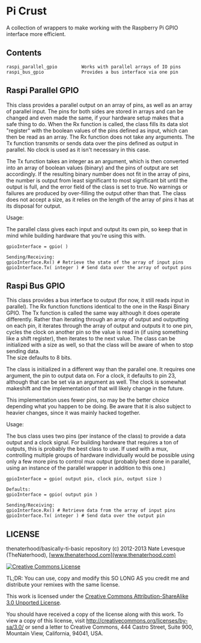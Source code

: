 Pi Crust
===============
A collection of wrappers to make working with the Raspberry Pi GPIO
interface more efficient.

Contents
---------------
	raspi_parallel_gpio			Works with parallel arrays of IO pins
	raspi_bus_gpio				Provides a bus interface via one pin
	
Raspi Parallel GPIO
---------------
This class provides a parallel output on an array of pins, as well as 
an array of parallel input.  The pins for both sides are stored in 
arrays and can be changed and even made the same, if your hardware 
setup makes that a safe thing to do.  When the Rx function is called, 
the class fills its data slot "register" with the boolean values of 
the pins defined as input, which can then be read as an array.  The Rx 
function does not take any arguments.  The Tx function transmits or sends 
data over the pins defined as output in parallel.  No clock is used 
as it isn't necessary in this case.

The Tx function takes an integer as an argument, which is then converted 
into an array of boolean values (binary) and the pins of output are set 
accordingly.  If the resulting binary number does not fit in the array 
of pins, the number is output from least significant to most significant 
bit until the output is full, and the error field of the class is set 
to true.  No warnings or failures are produced by over-filling the output 
other than that.  The class does not accept a size, as it relies on the 
length of the array of pins it has at its disposal for output.

Usage:

The parallel class gives each input and output its own pin, so keep 
that in mind while building hardware that you're using this with.

	gpioInterface = gpio( )
	
	Sending/Receiving:
	gpioInterface.Rx() # Retrieve the state of the array of input pins
	gpioInterface.Tx( integer ) # Send data over the array of output pins


Raspi Bus GPIO
---------------
This class provides a bus interface to output (for now, it still reads 
input in parallel).  The Rx function functions identical to the one 
in the Raspi Binary GPIO.  The Tx function is called the same way although 
it does operate differently.  Rather than iterating through an array 
of output and outputting on each pin, it iterates through the array of 
output and outputs it to one pin, cycles the clock on another pin so 
the value is read in (if using something like a shift register), then 
iterates to the next value.  The class can be initialized with a size 
as well, so that the class will be aware of when to stop sending data.  
The size defaults to 8 bits.

The class is initialized in a different way than the parallel one.  It
requires one argument, the pin to output data on.  For a clock, it defaults
to pin 23, although that can be set via an argument as well.  The clock
is somewhat makeshift and the implementation of that will likely change in 
the future.

This implementation uses fewer pins, so may be the better choice depending 
what you happen to be doing.  Be aware that it is also subject to heavier 
changes, since it was mainly hacked together.

Usage:

The bus class uses two pins (per instance of the class) to provide a data 
output and a clock signal.  For building hardware that requires a ton of 
outputs, this is probably the best class to use.  If used with a mux, 
controlling multiple groups of hardware individually would be possible 
using only a few more pins to control mux output (probably best done 
in parallel, using an instance of the parallel wrapper in addition to this 
one.)

	gpioInterface = gpio( output pin, clock pin, output size )
	
	Defaults:
	gpioInterface = gpio( output pin )
	
	Sending/Receiving:
	gpioInterface.Rx() # Retrieve data from the array of input pins
	gpioInterface.Tx( integer ) # Send data over the output pin

LICENSE
------------

thenaterhood/basically-ti-basic repository (c) 2012-2013 Nate Levesque (TheNaterhood), [www.thenaterhood.com](www.thenaterhood.com)

[![Creative Commons License](http://i.creativecommons.org/l/by-sa/3.0/88x31.png)](http://creativecommons.org/licenses/by-sa/3.0/)

TL;DR: You can use, copy and modify this SO LONG AS you credit me and distribute your remixes with the same license.

This work is licensed under the [Creative Commons Attribution-ShareAlike 3.0 Unported License](http://creativecommons.org/licenses/by-sa/3.0/).

You should have received a copy of the license along with this
work. To view a copy of this license, visit http://creativecommons.org/licenses/by-sa/3.0/ or send
a letter to Creative Commons, 444 Castro Street, Suite 900, Mountain View, California, 94041, USA.
